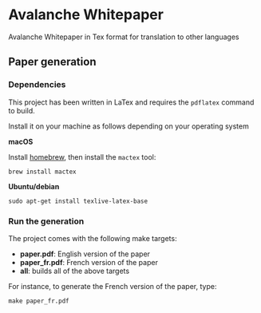 # Avalanche Whitepaper
Avalanche Whitepaper in Tex format for translation to other languages

## Paper generation

### Dependencies

This project has been written in LaTex and requires the `pdflatex` command to build.

Install it on your machine as follows depending on your operating system

**macOS**

Install [homebrew](https://brew.sh/), then install the `mactex` tool:

```
brew install mactex
```

**Ubuntu/debian**

```
sudo apt-get install texlive-latex-base
```

### Run the generation

The project comes with the following make targets:
 - **paper.pdf**: English version of the paper
 - **paper_fr.pdf**: French version of the paper
 - **all**: builds all of the above targets
 
For instance, to generate the French version of the paper, type:
 
```
make paper_fr.pdf
```
 
